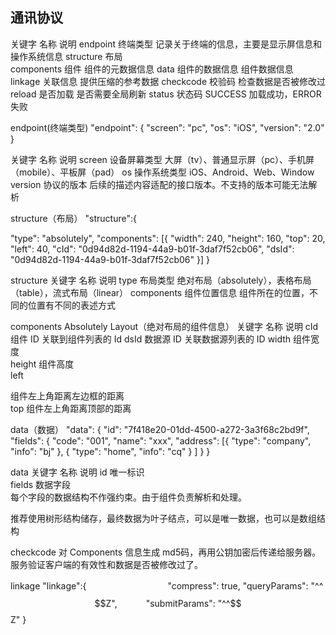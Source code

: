 ## 通讯协议


关键字	名称	 说明
endpoint	终端类型	记录关于终端的信息，主要是显示屏信息和操作系统信息
structure	布局	
components	组件	组件的元数据信息
data	组件的数据信息	组件数据信息
linkage	关联信息	提供压缩的参考数据
checkcode	校验码	检查数据是否被修改过
reload	是否加载	是否需要全局刷新
status	状态码	SUCCESS 加载成功，ERROR 失败




endpoint(终端类型)
"endpoint": {
 "screen": "pc",
 "os": "iOS",
 "version": "2.0" }



关键字	名称	 说明
screen	设备屏幕类型	大屏（tv）、普通显示屏（pc）、手机屏（mobile）、平板屏（pad）
os	操作系统类型	iOS、Android、Web、Window
version	协议的版本	后续的描述内容适配的接口版本。不支持的版本可能无法解析






structure（布局）
"structure":{

"type": "absolutely",
 "components": [{
 "width": 240,
 "height": 160,
 "top": 20,
 "left": 40,
 "cId": "0d94d82d-1194-44a9-b01f-3daf7f52cb06",
 "dsId": "0d94d82d-1194-44a9-b01f-3daf7f52cb06"
 }]
}

structure
关键字	名称	 说明
type	布局类型	绝对布局（absolutely），表格布局（table），流式布局（linear）
components	组件位置信息	组件所在的位置，不同的位置有不同的表述方式





components Absolutely Layout（绝对布局的组件信息）
关键字	名称	 说明
cId	组件 ID	关联到组件列表的 Id
dsId	数据源 ID	关联数据源列表的 ID
width	组件宽度 	
height	组件高度	
left

组件左上角距离左边框的距离	
top	组件左上角距离顶部的距离	


data（数据）
"data": {
 "id": "7f418e20-01dd-4500-a272-3a3f68c2bd9f",
 "fields": {
 "code": "001",
 "name": "xxx",
 "address": [{
 "type": "company",
 "info": "bj"
 },
 {
 "type": "home",
 "info": "cq"
 }
 ]
 }
}

data
关键字	名称	 说明
id	唯一标识	
fields	数据字段 	
每个字段的数据结构不作强约束。由于组件负责解析和处理。

推荐使用树形结构储存，最终数据为叶子结点，可以是唯一数据，也可以是数组结构 



checkcode
对 Components 信息生成 md5码，再用公钥加密后传递给服务器。服务验证客户端的有效性和数据是否被修改过了。

linkage
"linkage":{　　　　　　　　　
 "compress": true,
 "queryParams": "^^$$Z",　　　
"submitParams": "^^$$Z"
}



